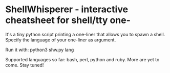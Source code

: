 # ShellWhisperer - interactive cheatsheet for shell/tty one-


It's a tiny python script printing a one-liner that allows you to spawn a shell. Specify the language of your one-liner as argument.


Run it with: python3 shw.py lang


Supported languages so far: bash, perl, python and ruby. More are yet to come. Stay tuned!
